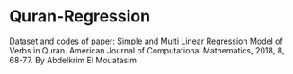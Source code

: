 # Quran-Regression
Dataset and codes of paper: Simple and Multi Linear Regression Model of Verbs in Quran. American Journal of Computational Mathematics, 2018, 8, 68-77. By Abdelkrim El Mouatasim
